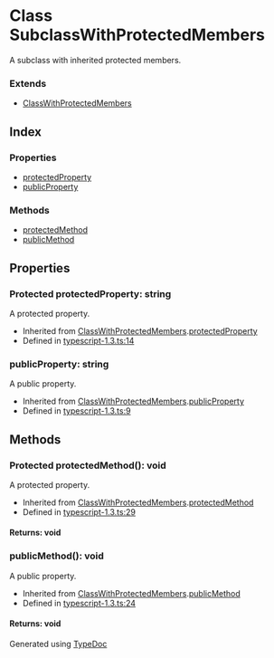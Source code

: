 # Class SubclassWithProtectedMembers
A subclass with inherited protected members.

### Extends
* [ClassWithProtectedMembers](_typescript_1_3_.classwithprotectedmembers.md)

## Index

### Properties
* [protectedProperty](_typescript_1_3_.subclasswithprotectedmembers.md#protectedproperty)
* [publicProperty](_typescript_1_3_.subclasswithprotectedmembers.md#publicproperty)

### Methods
* [protectedMethod](_typescript_1_3_.subclasswithprotectedmembers.md#protectedmethod)
* [publicMethod](_typescript_1_3_.subclasswithprotectedmembers.md#publicmethod)

## Properties

### Protected protectedProperty: string
A protected property.
* Inherited from [ClassWithProtectedMembers](_typescript_1_3_.classwithprotectedmembers.md).[protectedProperty](_typescript_1_3_.classwithprotectedmembers.md#protectedproperty)
* Defined in [typescript-1.3.ts:14](https://github.com/kimamula/typedoc/blob/HEAD/examples/basic/src/typescript-1.3.ts#L14)


### publicProperty: string
A public property.
* Inherited from [ClassWithProtectedMembers](_typescript_1_3_.classwithprotectedmembers.md).[publicProperty](_typescript_1_3_.classwithprotectedmembers.md#publicproperty)
* Defined in [typescript-1.3.ts:9](https://github.com/kimamula/typedoc/blob/HEAD/examples/basic/src/typescript-1.3.ts#L9)


## Methods

### Protected protectedMethod(): void
A protected property.  
* Inherited from [ClassWithProtectedMembers](_typescript_1_3_.classwithprotectedmembers.md).[protectedMethod](_typescript_1_3_.classwithprotectedmembers.md#protectedmethod)
* Defined in [typescript-1.3.ts:29](https://github.com/kimamula/typedoc/blob/HEAD/examples/basic/src/typescript-1.3.ts#L29)

#### Returns: void

### publicMethod(): void
A public property.  
* Inherited from [ClassWithProtectedMembers](_typescript_1_3_.classwithprotectedmembers.md).[publicMethod](_typescript_1_3_.classwithprotectedmembers.md#publicmethod)
* Defined in [typescript-1.3.ts:24](https://github.com/kimamula/typedoc/blob/HEAD/examples/basic/src/typescript-1.3.ts#L24)

#### Returns: void


Generated using [TypeDoc](http://typedoc.io)
